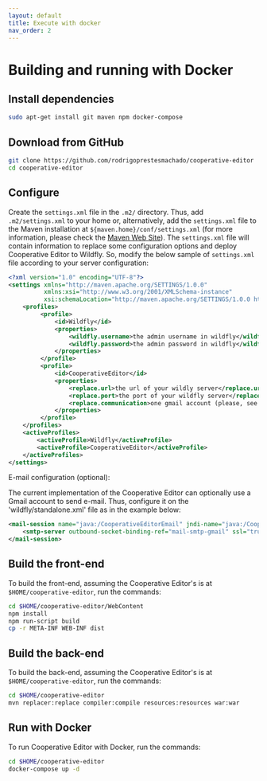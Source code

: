 ```yaml
---
layout: default
title: Execute with docker
nav_order: 2
---
```


# Building and running with Docker

## Install dependencies

```bash
sudo apt-get install git maven npm docker-compose
```

## Download from GitHub

```bash
git clone https://github.com/rodrigoprestesmachado/cooperative-editor
cd cooperative-editor
```

## Configure

Create the `settings.xml` file in the `.m2/` directory. Thus, add
`.m2/settings.xml` to your home or, alternatively, add the `settings.xml` file
to the Maven installation at `${maven.home}/conf/settings.xml` (for more
information, please check the
[Maven Web Site](https://maven.apache.org/settings.html)). The `settings.xml`
file will contain information to replace some configuration options and deploy
Cooperative Editor to Wildfly. So, modify the below sample of `settings.xml`
file according to your server configuration:

```xml
<?xml version="1.0" encoding="UTF-8"?>
<settings xmlns="http://maven.apache.org/SETTINGS/1.0.0" 
          xmlns:xsi="http://www.w3.org/2001/XMLSchema-instance" 
          xsi:schemaLocation="http://maven.apache.org/SETTINGS/1.0.0 http://maven.apache.org/xsd/settings-1.0.0.xsd">
    <profiles>
         <profile>
             <id>Wildfly</id>
             <properties>
                 <wildfly.username>the admin username in wildfly</wildfly.username>
                 <wildfly.password>the admin password in wildfly</wildfly.password>
             </properties>
         </profile>
         <profile>
             <id>CooperativeEditor</id>
             <properties>
                 <replace.url>the url of your wildly server</replace.url>
                 <replace.port>the port of your wildfly server</replace.port>
                 <replace.communication>one gmail account (please, see the below note)</replace.communication>
             </properties>
         </profile>
    </profiles>
    <activeProfiles>
        <activeProfile>Wildfly</activeProfile>
        <activeProfile>CooperativeEditor</activeProfile>
    </activeProfiles>
</settings>
```

E-mail configuration (optional):

The current implementation of the Cooperative Editor can optionally use a Gmail
account to send e-mail. Thus, configure it on the 'wildfly/standalone.xml' file
as in the example below:

```xml
<mail-session name="java:/CooperativeEditorEmail" jndi-name="java:/CooperativeEditorEmail" from="gmail">
    <smtp-server outbound-socket-binding-ref="mail-smtp-gmail" ssl="true" username="gmail" password="password" />
</mail-session>
```

## Build the front-end

To build the front-end, assuming the Cooperative Editor's is at
``$HOME/cooperative-editor``, run the commands:

```bash
cd $HOME/cooperative-editor/WebContent
npm install
npm run-script build
cp -r META-INF WEB-INF dist
```

## Build the back-end

To build the back-end, assuming the Cooperative Editor's is at
``$HOME/cooperative-editor``, run the commands:

```bash
cd $HOME/cooperative-editor
mvn replacer:replace compiler:compile resources:resources war:war
```

## Run with Docker

To run Cooperative Editor with Docker, run the commands:

```bash
cd $HOME/cooperative-editor
docker-compose up -d
```

